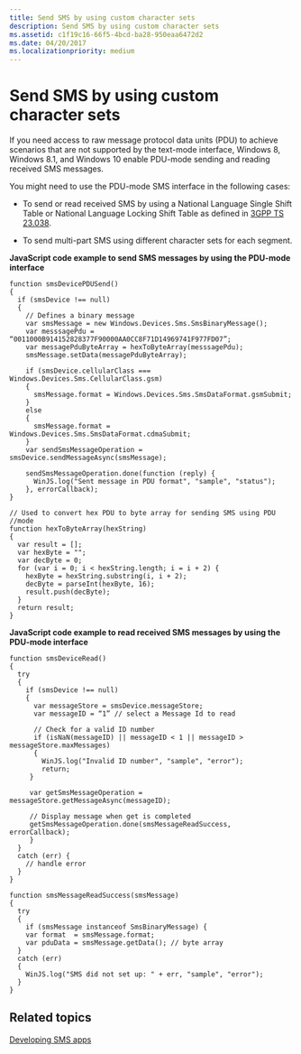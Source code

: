 ```yaml
---
title: Send SMS by using custom character sets
description: Send SMS by using custom character sets
ms.assetid: c1f19c16-66f5-4bcd-ba28-950eaa6472d2
ms.date: 04/20/2017
ms.localizationpriority: medium
---
```


# Send SMS by using custom character sets


If you need access to raw message protocol data units (PDU) to achieve scenarios that are not supported by the text-mode interface, Windows 8, Windows 8.1, and Windows 10 enable PDU-mode sending and reading received SMS messages.

You might need to use the PDU-mode SMS interface in the following cases:

-   To send or read received SMS by using a National Language Single Shift Table or National Language Locking Shift Table as defined in [3GPP TS 23.038](http://go.microsoft.com/fwlink/?LinkId=329080).

-   To send multi-part SMS using different character sets for each segment.

**JavaScript code example to send SMS messages by using the PDU-mode interface**

``` syntax
function smsDevicePDUSend()
{
  if (smsDevice !== null)
  {
    // Defines a binary message
    var smsMessage = new Windows.Devices.Sms.SmsBinaryMessage();
    var messsagePdu = “0011000B914152828377F90000AA0CC8F71D14969741F977FD07”;
    var messagePduByteArray = hexToByteArray(messsagePdu);
    smsMessage.setData(messagePduByteArray);

    if (smsDevice.cellularClass === Windows.Devices.Sms.CellularClass.gsm)
    {
      smsMessage.format = Windows.Devices.Sms.SmsDataFormat.gsmSubmit;
    }
    else
    {
      smsMessage.format = Windows.Devices.Sms.SmsDataFormat.cdmaSubmit;
    }
    var sendSmsMessageOperation = smsDevice.sendMessageAsync(smsMessage);

    sendSmsMessageOperation.done(function (reply) {
      WinJS.log("Sent message in PDU format", "sample", "status");
    }, errorCallback);
}

// Used to convert hex PDU to byte array for sending SMS using PDU //mode
function hexToByteArray(hexString)
{
  var result = [];
  var hexByte = "";
  var decByte = 0;
  for (var i = 0; i < hexString.length; i = i + 2) {
    hexByte = hexString.substring(i, i + 2);
    decByte = parseInt(hexByte, 16);
    result.push(decByte);
  }
  return result;
}
```

**JavaScript code example to read received SMS messages by using the PDU-mode interface**

``` syntax
function smsDeviceRead()
{
  try
  {
    if (smsDevice !== null)
    {
      var messageStore = smsDevice.messageStore;
      var messageID = “1” // select a Message Id to read 

      // Check for a valid ID number
      if (isNaN(messageID) || messageID < 1 || messageID > messageStore.maxMessages)
      {
        WinJS.log("Invalid ID number", "sample", "error");
        return;
     }

     var getSmsMessageOperation = messageStore.getMessageAsync(messageID);

     // Display message when get is completed
     getSmsMessageOperation.done(smsMessageReadSuccess, errorCallback);
     } 
  }
  catch (err) {
    // handle error
  }
}

function smsMessageReadSuccess(smsMessage)
{
  try
  {
    if (smsMessage instanceof SmsBinaryMessage) {
    var format  = smsMessage.format;
    var pduData = smsMessage.getData(); // byte array 
  }
  catch (err)
  {
    WinJS.log("SMS did not set up: " + err, "sample", "error");
  }
}
```

## <span id="related_topics"></span>Related topics


[Developing SMS apps](developing-sms-apps.md)

 

 






